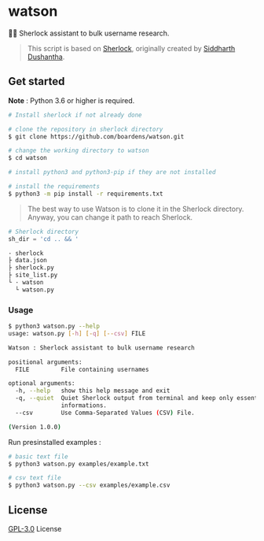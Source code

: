 # watson
🏌️‍♀️ Sherlock assistant to bulk username research.

>This script is based on [Sherlock](https://github.com/sherlock-project/sherlock), originally created by [Siddharth Dushantha](https://github.com/sdushantha).

## Get started

**Note** : Python 3.6 or higher is required.

```bash
# Install sherlock if not already done

# clone the repository in sherlock directory
$ git clone https://github.com/boardens/watson.git

# change the working directory to watson
$ cd watson

# install python3 and python3-pip if they are not installed

# install the requirements
$ python3 -m pip install -r requirements.txt
```

>The best way to use Watson is to clone it in the Sherlock directory.<br>
Anyway, you can change it path to reach Sherlock.

```py
# Sherlock directory
sh_dir = 'cd .. && '
```
```bash
· sherlock
├ data.json
├ sherlock.py
├ site_list.py
└ · watson
  └ watson.py
```

### Usage

```bash
$ python3 watson.py --help
usage: watson.py [-h] [-q] [--csv] FILE

Watson : Sherlock assistant to bulk username research

positional arguments:
  FILE         File containing usernames

optional arguments:
  -h, --help   show this help message and exit
  -q, --quiet  Quiet Sherlock output from terminal and keep only essential
               informations.
  --csv        Use Comma-Separated Values (CSV) File.

(Version 1.0.0)
```

Run presinstalled examples :

```bash
# basic text file
$ python3 watson.py examples/example.txt

# csv text file
$ python3 watson.py --csv examples/example.csv
```

## License

[GPL-3.0](https://github.com/boardens/watson/LICENSE/) License

